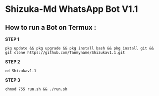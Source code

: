 # Shizuka-Md WhatsApp Bot V1.1
## How to run a Bot on Termux :

**STEP 1**
```
pkg update && pkg upgrade && pkg install bash && pkg install git && git clone https://github.com/Tanmyname/Shizukav1.1.git
```
**STEP 2**
```
cd Shizukav1.1 
```
**STEP 3**
```
chmod 755 run.sh && ./run.sh
```

